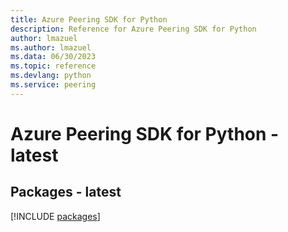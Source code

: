 ```yaml
---
title: Azure Peering SDK for Python
description: Reference for Azure Peering SDK for Python
author: lmazuel
ms.author: lmazuel
ms.data: 06/30/2023
ms.topic: reference
ms.devlang: python
ms.service: peering
---
```

# Azure Peering SDK for Python - latest
## Packages - latest
[!INCLUDE [packages](peering-index.md)]